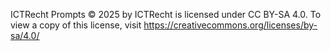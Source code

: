 ICTRecht Prompts © 2025 by ICTRecht is licensed under CC BY-SA 4.0. To view a copy of this license, visit https://creativecommons.org/licenses/by-sa/4.0/
